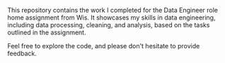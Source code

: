 This repository contains the work I completed for the Data Engineer role home assignment from Wis. It showcases my skills in data engineering, including data processing, cleaning, and analysis, based on the tasks outlined in the assignment.

Feel free to explore the code, and please don't hesitate to provide feedback.
